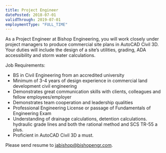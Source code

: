 ```yaml
---
title: Project Engineer
datePosted: 2018-07-01
validThrough: 2019-07-01
employmentType: "FULL_TIME"
---
```


As a Project Engineer at Bishop Engineering, you will work closely under
project managers to produce commercial site plans in AutoCAD Civil 3D.
Your duties will include the design of a site’s utilities, grading,
ADA accessibility and storm water calculations.

Job Requirements:

- BS in Civil Engineering from an accredited university
- Minimum of 3-4 years of design experience in commercial land development civil engineering
- Demonstrates great communication skills with clients, colleagues and fellow employees/employer
- Demonstrates team cooperation and leadership qualities
- Professional Engineering License or passage of Fundamentals of Engineering Exam
- Understanding of drainage calculations, detention calculations. hydraulic grade lines and both the rational method and SCS TR-55 a plus.
- Proficient in AutoCAD Civil 3D a must.

Please send resume to [jabishop@bishopengr.com](mailto:jabishop@bishopengr.com).
